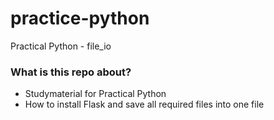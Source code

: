 # practice-python
Practical Python - file_io

### What is this repo about?
* Studymaterial for Practical Python
* How to install Flask and save all required files into one file


